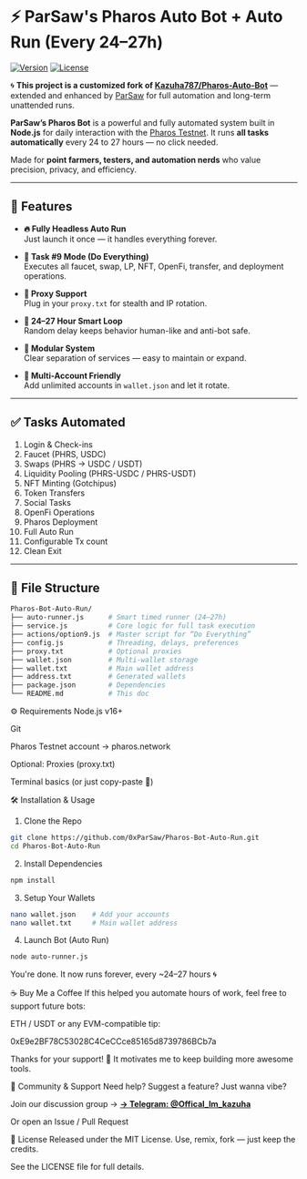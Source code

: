 # ⚡ ParSaw's Pharos Auto Bot + Auto Run (Every 24–27h)

[![Version](https://img.shields.io/badge/version-v2.0.0-blue)](https://github.com/0xParSaw/Pharos-Bot-Auto-Run)
[![License](https://img.shields.io/badge/license-MIT-green)](LICENSE)

🌀 **This project is a customized fork of [Kazuha787/Pharos-Auto-Bot](https://github.com/Kazuha787/Pharos-Auto-Bot)** — extended and enhanced by [ParSaw](https://github.com/0xParSaw) for full automation and long-term unattended runs.

**ParSaw’s Pharos Bot** is a powerful and fully automated system built in **Node.js** for daily interaction with the [Pharos Testnet](https://testnet.pharosnetwork.xyz/experience?inviteCode=cprte13gYiUj0ZPH). It runs **all tasks automatically** every 24 to 27 hours — no click needed.

Made for **point farmers, testers, and automation nerds** who value precision, privacy, and efficiency.

---

## 🚀 Features

- **🔥 Fully Headless Auto Run**  
  Just launch it once — it handles everything forever.

- **🎯 Task #9 Mode (Do Everything)**  
  Executes all faucet, swap, LP, NFT, OpenFi, transfer, and deployment operations.

- **🔀 Proxy Support**  
  Plug in your `proxy.txt` for stealth and IP rotation.

- **🔁 24–27 Hour Smart Loop**  
  Random delay keeps behavior human-like and anti-bot safe.

- **🧩 Modular System**  
  Clear separation of services — easy to maintain or expand.

- **🧵 Multi-Account Friendly**  
  Add unlimited accounts in `wallet.json` and let it rotate.

---

## ✅ Tasks Automated

1. Login & Check-ins  
2. Faucet (PHRS, USDC)  
3. Swaps (PHRS → USDC / USDT)  
4. Liquidity Pooling (PHRS-USDC / PHRS-USDT)  
5. NFT Minting (Gotchipus)  
6. Token Transfers  
7. Social Tasks  
8. OpenFi Operations  
9. Pharos Deployment  
10. Full Auto Run  
11. Configurable Tx count  
12. Clean Exit

---

## 📁 File Structure

```bash
Pharos-Bot-Auto-Run/
├── auto-runner.js      # Smart timed runner (24–27h)
├── service.js          # Core logic for full task execution
├── actions/option9.js  # Master script for “Do Everything”
├── config.js           # Threading, delays, preferences
├── proxy.txt           # Optional proxies
├── wallet.json         # Multi-wallet storage
├── wallet.txt          # Main wallet address
├── address.txt         # Generated wallets
├── package.json        # Dependencies
└── README.md           # This doc
```
⚙️ Requirements
Node.js v16+

Git

Pharos Testnet account → pharos.network

Optional: Proxies (proxy.txt)

Terminal basics (or just copy-paste 👀)

🛠 Installation & Usage
1. Clone the Repo
```bash
git clone https://github.com/0xParSaw/Pharos-Bot-Auto-Run.git
cd Pharos-Bot-Auto-Run
```
2. Install Dependencies
```bash
npm install
```
3. Setup Your Wallets
```bash
nano wallet.json    # Add your accounts
nano wallet.txt     # Main wallet address
```
4. Launch Bot (Auto Run)
```bash
node auto-runner.js
```
You're done. It now runs forever, every ~24–27 hours 🌀

☕ Buy Me a Coffee
If this helped you automate hours of work, feel free to support future bots:

ETH / USDT or any EVM-compatible tip:

0xE9e2BF78C53028C4CeCCce85165d8739786BCb7a

Thanks for your support! 🙏
It motivates me to keep building more awesome tools.

🤝 Community & Support
Need help? Suggest a feature? Just wanna vibe?

Join our discussion group →
**[→ Telegram: @Offical_Im_kazuha](https://t.me/Offical_Im_kazuha)**

Or open an Issue / Pull Request

📜 License
Released under the MIT License.
Use, remix, fork — just keep the credits.

See the LICENSE file for full details.

